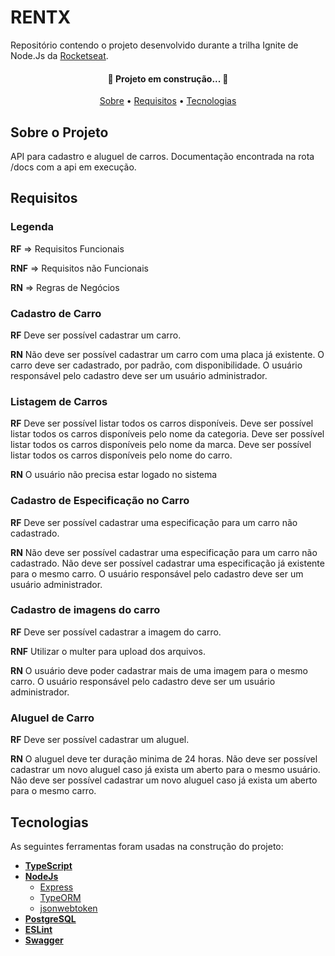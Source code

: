 # RENTX

Repositório contendo o projeto desenvolvido durante a trilha Ignite de Node.Js da [Rocketseat](https://www.rocketseat.com.br/).

<h4 align="center">
 🚧  Projeto em construção...  🚧
</h4>

<p align="center">
 <a href="#sobre-o-projeto">Sobre</a> •
 <a href="#sobre-o-projeto">Requisitos</a> •
 <!-- <a href="#como-executar">Como executar</a> • -->
 <a href="#tecnologias">Tecnologias</a>
</p>

## Sobre o Projeto

API para cadastro e aluguel de carros. Documentação encontrada na rota /docs com a api em execução.

## Requisitos

### Legenda

**RF** => Requisitos Funcionais

**RNF** => Requisitos não Funcionais

**RN** => Regras de Negócios

### Cadastro de Carro

**RF**
Deve ser possível cadastrar um carro.
<!-- Deve ser possível listar todas as categorias. -->

**RN**
Não deve ser possível cadastrar um carro com uma placa já existente.
O carro deve ser cadastrado, por padrão, com disponibilidade.
O usuário responsável pelo cadastro deve ser um usuário administrador.

### Listagem de Carros

**RF**
Deve ser possível listar todos os carros disponíveis.
Deve ser possível listar todos os carros disponíveis pelo nome da categoria.
Deve ser possível listar todos os carros disponíveis pelo nome da marca.
Deve ser possível listar todos os carros disponíveis pelo nome do carro.

**RN**
O usuário não precisa estar logado no sistema

### Cadastro de Especificação no Carro

**RF**
Deve ser possível cadastrar uma especificação para um carro não cadastrado.

**RN**
Não deve ser possível cadastrar uma especificação para um carro não cadastrado.
Não deve ser possível cadastrar uma especificação já existente para o mesmo carro.
O usuário responsável pelo cadastro deve ser um usuário administrador.

### Cadastro de imagens do carro

**RF**
Deve ser possível cadastrar a imagem do carro.

**RNF**
Utilizar o multer para upload dos arquivos.

**RN**
O usuário deve poder cadastrar mais de uma imagem para o mesmo carro.
O usuário responsável pelo cadastro deve ser um usuário administrador.

### Aluguel de Carro

**RF**
Deve ser possível cadastrar um aluguel.

**RN**
O aluguel deve ter duração minima de 24 horas.
Não deve ser possível cadastrar um novo aluguel caso já exista um aberto para o mesmo usuário.
Não deve ser possível cadastrar um novo aluguel caso já exista um aberto para o mesmo carro.

## Tecnologias

As seguintes ferramentas foram usadas na construção do projeto:

* **[TypeScript](https://www.typescriptlang.org/)**
* **[NodeJs](https://nodejs.org/en/)**
  * [Express](https://expressjs.com/)
  * [TypeORM](https://typeorm.io/#/)
  * [jsonwebtoken](https://github.com/auth0/node-jsonwebtoken#readme)
* **[PostgreSQL](https://www.postgresql.org/)**
* **[ESLint](https://eslint.org/)**
* **[Swagger](https://swagger.io/)**
